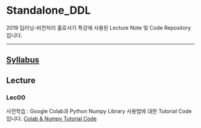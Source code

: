 # Standalone_DDL
2019 딥러닝-비전처리 홀로서기 특강에 사용된 Lecture Note 및 Code Repository입니다.

***

## [Syllabus](https://docs.google.com/document/d/17PwKdZzKcuDMwj2gHwknghfnnjx8yttFv6-SD_Tr8yw/edit?usp=sharing) 


## Lecture

### Lec00
사전학습 : Google Colab과 Python Numpy Library 사용법에 대한 Tutorial Code입니다. [Colab & Numpy Tutorial Code](Lec01/Lec01_Colab_&_Numpy_Tutorial.ipynb)
